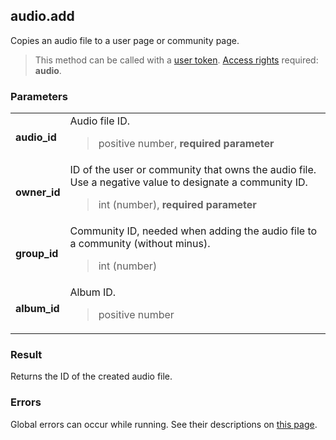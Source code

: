 ## audio.add

Copies an audio file to a user page or community page.

> This method can be called with a [user token](https://vk.com/dev/access_token). [Access rights](https://vk.com/dev/permissions) required: **audio**.

### Parameters

<table>
  <tr>
    <td>
      <b>audio_id</b>
    </td>
    <td>
      Audio file ID.
      <blockquote>
        positive number, <b>required parameter</b>
      </blockquote>
    </td>
  </tr>
  <tr>
    <td>
      <b>owner_id</b>
    </td>
    <td>
      ID of the user or community that owns the audio file. Use a negative value to designate a community ID.
      <blockquote>
        int (number), <b>required parameter</b>
      </blockquote>
    </td>
  </tr>
  <tr>
    <td>
      <b>group_id</b>
    </td>
    <td>
      Community ID, needed when adding the audio file to a community (without minus).
      <blockquote>
        int (number)
      </blockquote>
    </td>
  </tr>
  <tr>
    <td>
      <b>album_id</b>
    </td>
    <td>
      Album ID.
      <blockquote>
        positive number
      </blockquote>
    </td>
  </tr>
</table>

### Result

Returns the ID of the created audio file.

### Errors

Global errors can occur while running. See their descriptions on [this page](https://vk.com/dev/errors).
